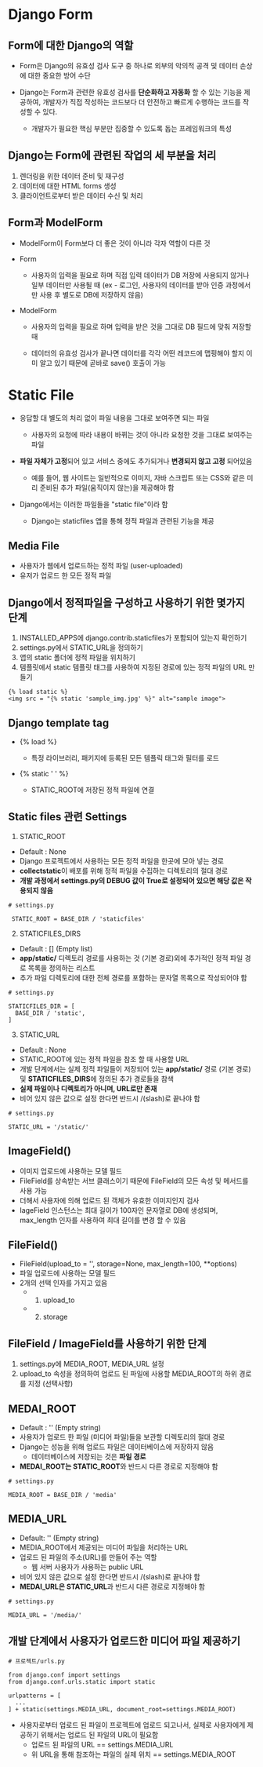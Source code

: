 # Django Form


## Form에 대한 Django의 역할

- Form은 Django의 유효성 검사 도구 중 하나로 외부의 악의적 공격 및 데이터 손상에 대한 중요한 방어 수단

- Django는 Form과 관련한 유효성 검사를 **단순화하고 자동화** 할 수 있는 기능을 제공하여, 개발자가 직접 작성하는 코드보다 더 안전하고 빠르게 수행하는 코드를 작성할 수 있다.
  - 개발자가 필요한 핵심 부분만 집중할 수 있도록 돕는 프레임워크의 특성


## Django는 Form에 관련된 작업의 세 부분을 처리

1. 렌더링을 위한 데이터 준비 및 재구성
2. 데이터에 대한 HTML forms 생성
3. 클라이언트로부터 받은 데이터 수신 및 처리


## Form과 ModelForm

- ModelForm이 Form보다 더 좋은 것이 아니라 각자 역할이 다른 것

- Form

  - 사용자의 입력을 필요로 하며 직접 입력 데이터가 DB 저장에 사용되지 않거나 일부 데이터만 사용될 때 (ex - 로그인, 사용자의 데이터를 받아 인증 과정에서만 사용 후 별도로 DB에 저장하지 않음)

- ModelForm

  - 사용자의 입력을 필요로 하며 입력을 받은 것을 그대로 DB 필드에 맞춰 저장할 때
  
  - 데이터의 유효성 검사가 끝나면 데이터를 각각 어떤 레코드에 맵핑해야 할지 이미 알고 있기 때문에 곧바로 save() 호출이 가능


# Static File

- 응답할 대 별도의 처리 없이 파일 내용을 그대로 보여주면 되는 파일
  - 사용자의 요청에 따라 내용이 바뀌는 것이 아니라 요청한 것을 그대로 보여주는 파일

- **파일 자체가 고정**되어 있고 서비스 중에도 추가되거나 **변경되지 않고 고정** 되어있음
  - 예를 들어, 웹 사이트는 일반적으로 이미지, 자바 스크립트 또는 CSS와 같은 미리 준비된 추가 파일(움직이지 않는)을 제공해야 함

- Django에서는 이러한 파일들을 "static file"이라 함
  - Django는 staticfiles 앱을 통해 정적 파일과 관련된 기능을 제공


## Media File

- 사용자가 웹에서 업로드하는 정적 파일 (user-uploaded)
- 유저가 업로드 한 모든 정적 파일


## Django에서 정적파일을 구성하고 사용하기 위한 몇가지 단계

1. INSTALLED_APPS에 django.contrib.staticfiles가 포함되어 있는지 확인하기
2. settings.py에서 STATIC_URL을 정의하기
3. 앱의 static 폴더에 정적 파일을 위치하기
4. 템플릿에서 static 템플릿 태그를 사용하여 지정된 경로에 있는 정적 파일의 URL 만들기
```django
{% load static %}
<img src = "{% static 'sample_img.jpg' %}" alt="sample image">
```


## Django template tag

- {% load %}
  - 특정 라이브러리, 패키지에 등록된 모든 템플릭 태그와 필터를 로드

- {% static ' ' %}
  - STATIC_ROOT에 저장된 정적 파일에 연결


## Static files 관련 Settings

1. STATIC_ROOT
- Default : None
- Django 프로젝트에서 사용하는 모든 정적 파일을 한곳에 모아 넣는 경로
- **collectstatic**이 배포를 위해 정적 파일을 수집하는 디렉토리의 절대 경로
- **개발 과정에서 settings.py의 DEBUG 값이 True로 설정되어 있으면 해당 값은 작용되지 않음**

```django
# settings.py

 STATIC_ROOT = BASE_DIR / 'staticfiles'
```

2. STATICFILES_DIRS
- Default : [] (Empty list)
- **app/static/** 디렉토리 경로를 사용하는 것 (기본 경로)외에 추가적인 정적 파일 경로 목록을 정의하는 리스트
- 추가 파일 디렉토리에 대한 전체 경로를 포함하는 문자열 목록으로 작성되어야 함
```django
# settings.py

STATICFILES_DIR = [
  BASE_DIR / 'static',
]
```

3. STATIC_URL
- Default : None
- STATIC_ROOT에 있는 정적 파일을 참조 할 때 사용할 URL
- 개발 단계에서는 실제 정적 파일들이 저장되어 있는 **app/static/** 경로 (기본 경로) 및 **STATICFILES_DIRS**에 정의된 추가 경로들을 참색
- **실제 파일이나 디렉토리가 아니며, URL로만 존재**
- 비어 있지 않은 값으로 설정 한다면 반드시 /(slash)로 끝나야 함
```django
# settings.py

STATIC_URL = '/static/'
```

## ImageField()
- 이미지 업로드에 사용하는 모델 필드
- FileField를 상속받는 서브 클래스이기 때문에 FileField의 모든 속성 및 메서드를 사용 가능
- 더해서 사용자에 의해 업로드 된 객체가 유효한 이미지인지 검사
- IageField 인스턴스는 최대 길이가 100자인 문자열로 DB에 생성되며, max_length 인자를 사용하여 최대 길이를 변경 할 수 있음


## FileField()
- FileField(upload_to = '', storage=None, max_length=100, **options)
- 파일 업로드에 사용하는 모델 필드
- 2개의 선택 인자를 가지고 있음
  - 1. upload_to
  - 2. storage


## FileField / ImageField를 사용하기 위한 단계
1. settings.py에 MEDIA_ROOT, MEDIA_URL 설정
2. upload_to 속성을 정의하여 업로드 된 파일에 사용할 MEDIA_ROOT의 하위 경로를 지정 (선택사항)


## MEDAI_ROOT
- Default : '' (Empty string)
- 사용자가 업로드 한 파일 (미디어 파일)들을 보관할 디렉토리의 절대 경로
- Django는 성능을 위해 업로드 파일은 데이터베이스에 저장하지 않음
  - 데이터베이스에 저장되는 것은 **파일 경로**
- **MEDAI_ROOT는 STATIC_ROOT**와 반드시 다른 경로로 지정해야 함
```django
# settings.py

MEDIA_ROOT = BASE_DIR / 'media'
```

## MEDIA_URL
- Default: '' (Empty string)
- MEDIA_ROOT에서 제공되는 미디어 파일을 처리하는 URL
- 업로드 된 파일의 주소(URL)를 만들어 주는 역할
  - 웹 서버 사용자가 사용하는 public URL
- 비어 있지 않은 값으로 설정 한다면 반드시 /(slash)로 끝나야 함
- **MEDAI_URL은 STATIC_URL**과 반드시 다른 경로로 지정해야 함
```django
# settings.py

MEDIA_URL = '/media/'
```

## 개발 단계에서 사용자가 업로드한 미디어 파일 제공하기
```django
# 프로젝트/urls.py

from django.conf import settings
from django.conf.urls.static import static

urlpatterns = [
  ...
] + static(settings.MEDIA_URL, document_root=settings.MEDIA_ROOT)
```
- 사용자로부터 업로드 된 파일이 프로젝트에 업로드 되고나서, 실제로 사용자에게 제공하기 위해서는 업로드 된 파일의 URL이 필요함
  - 업로드 된 파일의 URL == settings.MEDIA_URL
  - 위 URL을 통해 참조하는 파일의 실제 위치 == settings.MEDIA_ROOT


